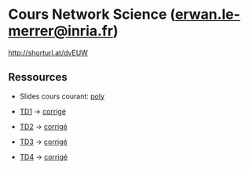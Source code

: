 # Cours Network Science (erwan.le-merrer@inria.fr)

http://shorturl.at/dvEUW

## Ressources
* Slides cours courant: [poly](https://github.com/erwanlemerrer/erwanlemerrer.github.io/blob/master/files/cours/slides-c3.pdf)

* [TD1](https://github.com/erwanlemerrer/erwanlemerrer.github.io/blob/master/files/cours/esir-TD1.md) -> [corrigé](https://github.com/erwanlemerrer/erwanlemerrer.github.io/blob/master/files/cours/esir-TD1-correction.md)
* [TD2](https://github.com/erwanlemerrer/erwanlemerrer.github.io/blob/master/files/cours/esir-TD2.md) -> [corrigé](https://github.com/erwanlemerrer/erwanlemerrer.github.io/blob/master/files/cours/esir-TD2-correction.md)
* [TD3](https://github.com/erwanlemerrer/erwanlemerrer.github.io/blob/master/files/cours/esir-TD3.md) -> [corrigé](https://github.com/erwanlemerrer/erwanlemerrer.github.io/blob/master/files/cours/esir-TD3-correction.md)
* [TD4](https://github.com/erwanlemerrer/erwanlemerrer.github.io/blob/master/files/cours/esir-TD4.md) -> [corrigé](https://github.com/erwanlemerrer/erwanlemerrer.github.io/blob/master/files/cours/esir-TD4-correction.md)

